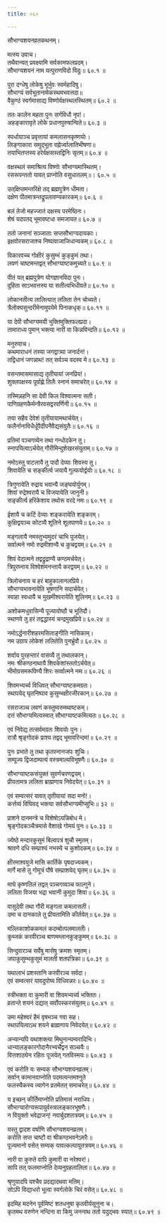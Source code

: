 ```yaml
---
title: ०६०

---
```

   
सौभाग्यशयनव्रतकथनम्।  
  
मत्स्य उवाच।  
तथैवान्यत् प्रवक्ष्यामि सर्वकामफलप्रदम्।  
सौभाग्यशयनं नाम यत्पुराणविदो विदुः॥ ६०.१ ॥  
  
पुरा दग्धेषु लोकेषु भूर्भुवः स्वर्महादिषु।  
सौभाग्यं सर्वभूतानामेकस्थमभवत्तदा॥  
वैकुण्ठं स्वर्गमासाद्य विष्णोर्वक्षस्थलस्थितम्॥ ६०.२ ॥  
  
ततः कालेन महता पुनः सर्गविधौ नृप!।  
अहङ्कारावृते लोके प्रधानपुरुषान्विते॥ ६०.३ ॥  
  
स्पर्धायाञ्च प्रवृत्तायां कमलासनकृष्णयोः।  
लिङ्गाकारा समुद्‌भूता वह्नेर्ज्वालातिभीषणा॥  
तयाभितप्तस्य हरेर्वक्षसस्तद्विनिः सृतम्॥ ६०.४ ॥  
  
वक्षस्थलं समाश्रित्य विष्णोः सौभाग्यमास्थितम्।  
रसरूपन्ततो यावत् प्राप्नोति वसुधातलम्॥। ६०.५ ॥  
  
उत्‌क्षिप्तमन्तरिक्षे तद्‌ ब्रह्मपुत्रेण धीमता।  
दक्षेण पीतमात्रन्तद्रूपलावण्यकारकम्॥ ६०.६ ॥  
  
बलं तेजो महज्जातं दक्षस्य परमेष्ठिनः।  
शेषं यदपतद्‌ भूमावष्टधा समजायत॥ ६०.७ ॥  
  
ततो जनानां सञ्जाताः सप्तसौभाग्यदायकाः।  
इक्षवोरसराजाश्च निष्पावाजाजिधान्यकम्॥ ६०.८ ॥  
  
विकारवच्च गोक्षीरं कुसुम्भं कुङ्कुमं तथा।  
लवणं चाष्टमन्तद्वत् सौभाग्याष्टकमुच्यते॥ ६०.९ ॥  
  
पीतं यत् ब्रह्मपुत्रेण योगज्ञानविदा पुनः।  
दुहिता साऽभवत्तस्य या सतीत्यभिधीयते॥ ६०.१० ॥  
  
लोकानतीत्य लालित्यात् ललिता तेन चोच्यते।  
त्रैलोक्यसुन्दरीमेनामुपयेमे पिनाकधृक्॥ ६०.११ ॥  
  
या देवी सौभाग्यमयी भुक्तिमुक्तिफलप्रदा।  
तामाराध्य पुमान् भक्त्या नारी वा किन्नविन्दति॥ ६०.१२ ॥  
  
मनुरुवाच।  
कथमाराधनं तस्या जगद्वात्र्या जनार्दन!।  
तद्विधानं जगन्नाथ! तत् सर्वञ्च वदस्व मे॥ ६०.१३ ॥  
  
वसन्तमासमासाद्य तृतीयायां जनप्रिय!।  
शुक्लपक्षस्य पूर्वाह्णे तिलैः स्नानं समाचरेत्॥ ६०.१४ ॥  
  
तस्मिन्नहनि सा देवी किल विश्वात्मना सती।  
पाणिग्रहणकैर्मन्त्रैरवसद्वरवर्णिनी॥ ६०.१५ ॥  
  
तया सहैव देवेशं तृतीयायामथार्चयेत्।  
फलैर्नानाविधैर्धूपैर्दीपनैवैद्यसंयुतैः॥ ६०.१६ ॥  
  
प्रतिमां पञ्चगव्येन तथा गन्धोदकेन तु।  
स्नापयित्वाऽर्चयेत् गौरीमिन्दुशेखरसंयुताम्॥ ६०.१७ ॥  
  
नमोऽस्तु पाटलायै तु पादौ देव्याः शिवस्य तु।  
शिवायेति च सङ्कीर्त्य जयायै गुल्फयोर्द्वयोः॥ ६०.१८ ॥  
  
त्रिगुणायेति रुद्राय भवान्यै जङ्घयोर्युगम्।  
शिवां रुद्रेश्वरायै च विजयायेति जानुनी॥  
सङ्कीर्त्य हरिकेशाय तथोरू वरदे नमः॥ ६०.१९ ॥  
  
ईशायै च कटिं देव्याः शङ्करायेति शङ्करम्।  
कुक्षिद्वयञ्च कोटव्यै शूलिने शूलपाणये॥ ६०.२० ॥  
  
मङ्गलायै नमस्तुभ्यमुदरं चाभि पूजयेत्।  
सर्वात्मने नमो रुद्रमीशान्यै च कुचद्वयम्॥ ६०.२१ ॥  
  
शिवं वेदात्मने तद्वद्रुद्राण्यै कण्ठमर्चयेत्।  
त्रिपुरघ्नाय विश्वेशमनन्तायै करद्वयम्॥ ६०.२२ ॥  
  
त्रिलोचनाय च हरं बाहुकालानलप्रिये।  
सौभाग्यभावनायेति भूषणानि सदार्चयेत्।  
स्वाहा स्वधायै च मुखमीश्वरायेति शूलिनम्॥ ६०.२३ ॥  
  
अशोकमधुवासिन्यै पूज्यावोष्ठौ च भूतिदौ।  
स्थाणवे तु हरं तद्वद्धास्यं चन्द्रमुखप्रिये॥ ६०.२४ ॥  
  
नमोऽर्द्धनारीशहरमसिताङ्गीति नासिकाम्।  
नम उग्राय लोकेशं ललितेति पुनर्भ्रुवौ॥ ६०.२५ ॥  
  
शर्वाय पुरहन्तारं वासव्यै तु तथालकान्।  
नमः श्रीकण्ठनाथायै शिवकेशांस्ततोऽर्चयेत्॥  
भीमोग्रसमरूपिण्यै शिरः सर्व्वात्मने नमः॥ ६०.२६ ॥  
  
शिवमभ्यर्च्य विधिवत् सौभाग्याष्टकमग्रतः।  
स्थापयेद् घृतनिष्पाव कुसुम्भक्षीरजीरकान्॥ ६०.२७ ॥  
  
रसराजञ्च लवणं कस्तुम्वरुमथाष्टकम्।  
दत्तं सौभाग्यमित्यस्मात् सौभाग्याष्टकमित्यतः॥ ६०.२८ ॥  
  
एवं निवेद्य तत्सर्वमग्रतः शिवयोः पुनः।  
रात्रौ श्रृङ्गोदकं प्राश्य तद्वद् भूमावरिन्दम!॥ ६०.२९ ॥  
  
पुनः प्रभाते तु तथा कृतस्नानजपः शुचिः।  
सम्पूज्य द्विजदाम्पत्यं वस्त्रमाल्यविभूषणैः॥ ६०.३० ॥  
  
सौभाग्याष्टकसंयुक्तं सुवर्णचरणद्वयम्।  
प्रीयतामत्र ललिता ब्राह्मणाय निवेदयेत्॥ ६०.३१ ॥  
  
एवं सम्वत्सरं यावत् तृतीयायां सदा मनो!।  
कर्त्तव्यं विघिवद्‌ भक्त्या सर्वसौभाग्यमीप्सुभिः॥ ३२ ॥  
  
प्राशने दानमन्त्रे च विशेषोऽयन्निबोध मे।  
श्रृङ्गोदकञ्चैत्रमासे वैशाखे गोमयं पुनः॥ ६०.३३ ॥  
  
ज्येष्ठे मन्दारकुसुमं बिल्वपत्रं शुचौ स्मृतम्।  
श्रावणे दधि सम्प्राश्यं नभस्ये च कुशोदकम्॥ ६०.३४ ॥  
  
क्षीरमाश्वयुजे मासि कार्तिके पृषदाज्यकम्।  
मार्गे मासे तु गोमूत्रं पौषे सम्प्राशयेद्‌ घृतम्॥ ६०.३५ ॥  
  
माघे कृष्णतिलं तद्वत् पञ्चगव्यञ्च फाल्गुने।  
ललिता विजया भद्रा भवानी कुमुदा शिवा॥ ६०.३६ ॥  
  
वासुदेवी तथा गौरी मङ्गला कमलासती।  
उमा च दानकाले तु प्रीयतामिति कीर्तयेत्॥ ६०.३७ ॥  
  
मल्लिकाशोककमलं कदम्बोत्पलमालतीः।  
कुब्जकं करवीरञ्च बाणमम्लानकुङ्कुमम्॥ ६०.३८ ॥  
  
सिन्दुवारञ्च सर्वेषु मासेषु क्रमशः स्मृतम्।  
जपाकुसुम्भकुसुमं मालती शतपत्रिका॥ ६०.३९ ॥  
  
यथालाभं प्रशस्तानि करवीरञ्च सर्वदा।  
एवं सम्वत्सरं यावदुपोष्य विधिवन्नरः॥ ६०.४० ॥  
  
स्त्रीभक्ता वा कुमारी वा शिवमभ्यर्च्य भक्तितः।  
व्रतान्ते शयनं दद्यात् सर्वोपस्करसंयुतम्॥ ६०.४१ ॥  
  
उमा महेश्वरं हैमं वृषभञ्च गवा सह।  
स्थापयित्वाऽथ शयने ब्राह्मणाय निवेदयेत्॥ ६०.४२ ॥  
  
अन्यान्यपि यथाशक्त्या मिथुनान्यम्वरादिभिः।  
धान्यालङ्कारगोदानैरभ्यर्चेद्वन सञ्चयैः॥  
वित्तशाठ्येन रहितः पूजयेत् गतविस्मयः॥ ६०.४३ ॥  
  
एवं करोति यः सम्यक् सौभाग्यशयनव्रतम्।  
सर्वान् कामानवाप्नोति पदमत्यन्तमश्नुते  
फलस्यैकस्य त्यागेन व्रतमेतत् समाचरेत्॥ ६०.४४ ॥  
  
य इच्छन् कीर्तिमाप्नोति प्रतिमासं नराधिपः।  
सौभाग्यारोग्यरूपायुर्वस्त्रालङ्कारभूषणैः।  
न वियुक्तो भवेद्राजन्! नवार्बुदशतत्रयम्॥ ६०.४५ ॥  
  
यस्तु द्वादश वर्षाणि सौभाग्यशयनव्रतम्।  
करोति सप्त चाष्टौ वा श्रीकण्ठभवनेऽमरैः॥  
पूज्यमानो वसेत् सम्यक् यावत्कल्पायुतत्रयम्॥ ६०.४६ ॥  
  
नारी वा कुरुते वापि कुमारी वा नरेश्वर!।  
सापि तत्‌ फलमाप्नोति देव्यनुग्रहलालिता॥ ६०.४७ ॥  
  
श्रृणुयादपि यश्चैव प्रदद्यादथवा मतिम्।  
सोऽपि विद्याधरो भूत्वा स्वर्गलोके चिरं वसेत्॥ ६०.४८ ॥  
  
इदमिह मदनेन पूर्वमिष्टं शतधनुषा कृतवीर्यसूनुना च।  
कृतमथ वरुणेन नन्दिना वा किमु जननाथ ततो यदुद्भवः स्यात्॥ ६०.४९ ॥